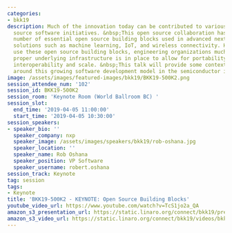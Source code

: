 ```yaml
---
categories:
- bkk19
description: Much of the innovation today can be contributed to various forms of open
  source software initiatives. &nbsp;This open source collaboration has produced a
  number of essential open source building blocks used in advanced next generation
  solutions such as machine learning, IoT, and wireless connectivity. However to effectively
  use these open source building blocks, engineering organizations much ensure the
  proper underlying infrastructure is in place to allow for portability, performance,
  interoperability and scale. &nbsp;This talk will provide some context and examples
  around this growing software development model in the semiconductor industry.
image: /assets/images/featured-images/bkk19/BKK19-500K2.png
session_attendee_num: '102'
session_id: BKK19-500K2
session_room: 'Keynote Room (World Ballroom BC) '
session_slot:
  end_time: '2019-04-05 11:00:00'
  start_time: '2019-04-05 10:30:00'
session_speakers:
- speaker_bio: ''
  speaker_company: nxp
  speaker_image: /assets/images/speakers/bkk19/rob-oshana.jpg
  speaker_location: ''
  speaker_name: Rob Oshana
  speaker_position: VP Software
  speaker_username: robert.oshana
session_track: Keynote
tag: session
tags:
- Keynote
title: 'BKK19-500K2 - KEYNOTE: Open Source Building Blocks'
youtube_video_url: https://www.youtube.com/watch?v=TcS1jo2a_QA
amazon_s3_presentation_url: https://static.linaro.org/connect/bkk19/presentations/bkk19-500k2.pdf
amazon_s3_video_url: https://static.linaro.org/connect/bkk19/videos/bkk19-500k2.mp4
---
```

